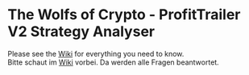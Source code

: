 # The Wolfs of Crypto - ProfitTrailer V2 Strategy Analyser
Please see the [Wiki](https://github.com/smoochy/WolfsOfCrypto/wiki) for everything you need to know.<br/>
Bitte schaut im [Wiki](https://github.com/smoochy/WolfsOfCrypto/wiki) vorbei. Da werden alle Fragen beantwortet.
